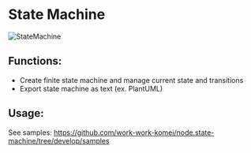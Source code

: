 # State Machine

![StateMachine](https://github.com/work-work-komei/node.state-machine/blob/develop/samples/SlothState.png)

## Functions:
 - Create finite state machine and manage current state and transitions
 - Export state machine as text (ex. PlantUML)

## Usage:
 See samples: https://github.com/work-work-komei/node.state-machine/tree/develop/samples
